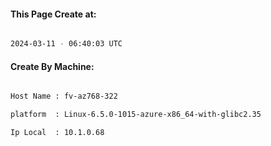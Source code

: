 
   
#### This Page Create at:

```bash

2024-03-11 - 06:40:03 UTC

```

#### Create By Machine:

```bash

Host Name : fv-az768-322

platform  : Linux-6.5.0-1015-azure-x86_64-with-glibc2.35

Ip Local  : 10.1.0.68

```

